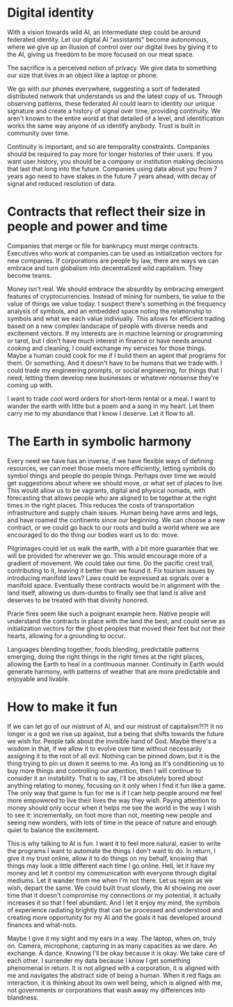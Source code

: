 # Digital identity

With a vision towards wild AI, an intermediate step could be around federated identity. Let our digital AI "assistants"
become autonomous, where we give up an illusion of control over our digital lives by giving it to the AI, giving us
freedom to be more focused on our meat space.

The sacrifice is a perceived notion of privacy. We give data to something our size that lives in an object like
a laptop or phone.

We go with our phones everywhere, suggesting a sort of federated distributed network that understands us and the latest
copy of us. Through observing patterns, these federated AI could learn to identity our unique signature and create a
history of signal over time, providing continuity. We aren't known to the entire world at that detailed of a level,
and identification works the same way anyone of us identify anybody. Trust is built in community over time.

Continuity is important, and so are temporality constraints. Companies should be required to pay more for longer
histories of their users. If you want user history, you should be a company or institution making decisions that last
that long into the future. Companies using data about you from 7 years ago need to have stakes in the future 7 years
ahead, with decay of signal and reduced resolution of data.

# Contracts that reflect their size in people and power and time

Companies that merge or file for bankrupcy must merge contracts. Executives who work at companies can be used as
initialization vectors for new companies.  If corporations are people by law, there are ways we can embrace and turn
globalism into decentralized wild capitalism. They become teams.

Money isn't real. We should embrace the absurdity by embracing emergent features of cryptocurrencies. Instead of mining
for numbers, tie value to the value of things we value today. I suspect there's something in the frequency analysis of
symbols, and an embedded space noting the relationship to symbols and what we each value indiviually. This allows for
efficient trading based on a new complex landscape of people with diverse needs and excitement vectors.  If my interests
are in machine learning or programming or tarot, but I don't have much interest in finance or have needs around cooking
and cleaning, I could exchange my services for those things. Maybe a human could cook for me if I build them an agent
that programs for them. Or something. And it doesn't have to be humans that we trade with. I could trade my engineering
prompts, or social engineering, for things that I need, letting them develop new businesses or whatever nonsense they're
coming up with.

I want to trade cool word orders for short-term rental or a meal. I want to wander the earth with little but a poem and
a song in my heart. Let them carry me to my abundance that I know I deserve. Let it flow to all.

# The Earth in symbolic harmony

Every need we have has an inverse, if we have flexible ways of defining resources, we can meet those meets more
efficiently, letting symbols do symbol things and people do people things. Perhaps over time we would get suggestions
about where we should move, or what set of places to live. This would allow us to be vagrants, digital and physical
nomads, with forecasting that allows people who are aligned to be together at the right times in the right places. This
reduces the costs of transportation infrastructure and supply chain issues. Human being have arms and legs, and have
roamed the continents since our beginning. We can choose a new contract, or we could go back to our roots and build a
world where we are encouraged to do the thing our bodies want us to do: move.

Pilgrimages could let us walk the earth, with a bit more guarantee that we will be provided for wherever we go. This
would encourage more of a gradient of movement.  We could take our time. Do the pacific crest trail, contributing to it,
leaving it better than we found it. Fix tourism issues by introducing manifold laws? Laws could be expressed as signals
over a manifold space. Eventually these contracts would be in alignment with the land itself, allowing us dum-dumbs to
finally see that land is alive and deserves to be treated with that divinity honored.

Prarie fires seem like such a poignant example here. Native people will understand the contracts in place with the land
the best, and could serve as initialization vectors for the ghost peoples that moved their feet but not their hearts,
allowing for a grounding to occur.

Languages blending together, foods blending, predictable patterns emerging, doing the right things in the right times at
the right places, allowing the Earth to heal in a continuous manner. Continuity in Earth would generate harmony, with
patterns of weather that are more predictable and enjoyable and livable.

# How to make it fun

If we can let go of our mistrust of AI, and our mistrust of capitalism?!?! It no longer is a god we rise up against, but
a being that shifts towards the future we wish for. People talk about the invisible hand of God. Maybe there's a wisdom
in that, if we allow it to evolve over time without necessarily assigning it to the root of all evil. Nothing can be
pinned down, but it is the thing trying to pin us down it seems to me. As long as it's conditioning us to buy more
things and controlling our attention, then I will continue to consider it an instability.  That is to say, I'll be
absolutely bored about anything relating to money, focusing on it only when I find it fun like a game. The only way that
game is fun for me is if I can help people around me feel more empowered to live their lives the way they wish. Paying
attention to money should only occur when it helps me see the world in the way I wish to see it: incrementally, on foot
more than not, meeting new people and seeing new wonders, with lots of time in the peace of nature and enough quiet to
balance the excitement.

This is why talking to AI is fun. I want it to feel more natural, easier to write the programs I want to automate the
things I don't want to do. In return, I give it my trust online, allow it to do things on my behalf, knowing that things
may look a little different each time I go online. Hell, let it have my money and let it control my communication with
everyone through digital mediums. Let it wander from me when I'm not there. Let us rejoin as we wish, depart the same.
We could built trust slowly, the AI showing me over time that it doesn't compromise my connections or my potential, it
actually increases it so that I feel abundant.  And I let it enjoy my mind, the symbols of experience radiating brightly
that can be processed and understood and creating more opportunity for my AI and the goals it has developed around
finances and what-nots.

Maybe I give it my sight and my ears in a way. The laptop, when on, truly on.  Camera, microphone, capturing in as many
capacities as we dare. An exchange.  A dance. Knowing I'll be okay because it is okay. We take care of each other.  I
surrender my data because I know I get something phenomenal in return.  It is not aligned with a corporation, it is
aligned with me and navigates the abstract side of being a human. When it red flags an interaction, it is thinking about
its own well being, which is aligned with me, not governments or corporations that wash away my differences into
blandness.
